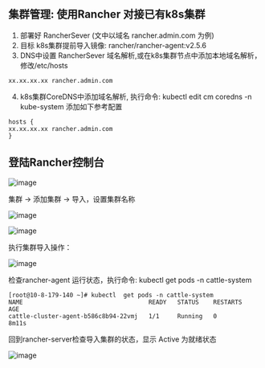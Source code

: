 ## 集群管理: 使用Rancher 对接已有k8s集群

1.  部署好 RancherSever (文中以域名 rancher.admin.com 为例)
2.  目标 k8s集群提前导入镜像: rancher/rancher-agent:v2.5.6 
3.  DNS中设置 RancherSever 域名解析,或在k8s集群节点中添加本地域名解析，修改/etc/hosts

```
xx.xx.xx.xx rancher.admin.com

```

4.  k8s集群CoreDNS中添加域名解析, 执行命令: kubectl edit cm coredns -n kube-system 添加如下参考配置

```
hosts {
xx.xx.xx.xx rancher.admin.com
}

```

## 登陆Rancher控制台

![image](https://upload-images.jianshu.io/upload_images/5592768-ae1f1152d745ff03?imageMogr2/auto-orient/strip%7CimageView2/2/w/1240)

集群 -> 添加集群 -> 导入，设置集群名称

![image](https://upload-images.jianshu.io/upload_images/5592768-b26d0d7fb8f41eac?imageMogr2/auto-orient/strip%7CimageView2/2/w/1240)

![image](https://upload-images.jianshu.io/upload_images/5592768-7760c478fb74f55c?imageMogr2/auto-orient/strip%7CimageView2/2/w/1240)

执行集群导入操作：

![image](https://upload-images.jianshu.io/upload_images/5592768-5114dd6aaea95803?imageMogr2/auto-orient/strip%7CimageView2/2/w/1240)

检查rancher-agent 运行状态，执行命令: kubectl get pods -n cattle-system

```
[root@10-8-179-140 ~]# kubectl  get pods -n cattle-system
NAME                                   READY   STATUS    RESTARTS   AGE
cattle-cluster-agent-b586c8b94-22vmj   1/1     Running   0          8m11s

```

回到rancher-server检查导入集群的状态，显示 Active 为就绪状态

![image](https://upload-images.jianshu.io/upload_images/5592768-498b7c9a20037d1c?imageMogr2/auto-orient/strip%7CimageView2/2/w/1240)



